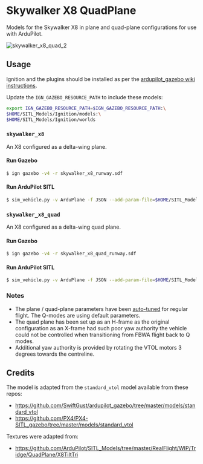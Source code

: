 # Skywalker X8 QuadPlane

Models for the Skywalker X8 in plane and quad-plane configurations for use with ArduPilot.

![skywalker_x8_quad_2](https://user-images.githubusercontent.com/24916364/142733947-1a39e963-0aea-4b1b-a57b-85455b2278fe.png)

## Usage

Ignition and the plugins should be installed as per the [ardupilot_gazebo wiki instructions](https://github.com/ArduPilot/ardupilot_gazebo/wiki).

Update the `IGN_GAZEBO_RESOURCE_PATH` to include these models:

```bash
export IGN_GAZEBO_RESOURCE_PATH=$IGN_GAZEBO_RESOURCE_PATH:\
$HOME/SITL_Models/Ignition/models:\
$HOME/SITL_Models/Ignition/worlds
```

### `skywalker_x8`

An X8 configured as a delta-wing plane.

#### Run Gazebo

```bash
$ ign gazebo -v4 -r skywalker_x8_runway.sdf
```

#### Run ArduPilot SITL

```bash
$ sim_vehicle.py -v ArduPlane -f JSON --add-param-file=$HOME/SITL_Models/Ignition/config/skywalker_x8.param --console --map
```

### `skywalker_x8_quad`

An X8 configured as a delta-wing quad plane.

#### Run Gazebo

```bash
$ ign gazebo -v4 -r skywalker_x8_quad_runway.sdf
```

#### Run ArduPilot SITL

```bash
$ sim_vehicle.py -v ArduPlane -f JSON --add-param-file=$HOME/SITL_Models/Ignition/config/skywalker_x8_quad.param --console --map
```

### Notes

- The plane / quad-plane parameters have been [auto-tuned](https://ardupilot.org/plane/docs/automatic-tuning-with-autotune.html) for regular flight. The Q-modes are using default parameters.
- The quad plane has been set up as an H-frame as the original configuration as an X-frame had such poor yaw authority the vehicle could not be controlled when transitioning from FBWA flight back to Q modes.
- Additional yaw authority is provided by rotating the VTOL motors 3 degrees towards the centreline.

## Credits

The model is adapted from the `standard_vtol` model available from these repos:

- https://github.com/SwiftGust/ardupilot_gazebo/tree/master/models/standard_vtol
- https://github.com/PX4/PX4-SITL_gazebo/tree/master/models/standard_vtol

Textures were adapted from:

- https://github.com/ArduPilot/SITL_Models/tree/master/RealFlight/WIP/Tridge/QuadPlane/X8TiltTri
